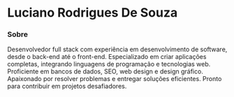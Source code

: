 # Luciano Rodrigues De Souza

### Sobre
Desenvolvedor full stack com experiência em desenvolvimento de software, desde o back-end até o front-end. Especializado em criar aplicações completas, integrando linguagens de programação e tecnologias web. Proficiente em bancos de dados, SEO, web design e design gráfico. Apaixonado por resolver problemas e entregar soluções eficientes. Pronto para contribuir em projetos desafiadores.
